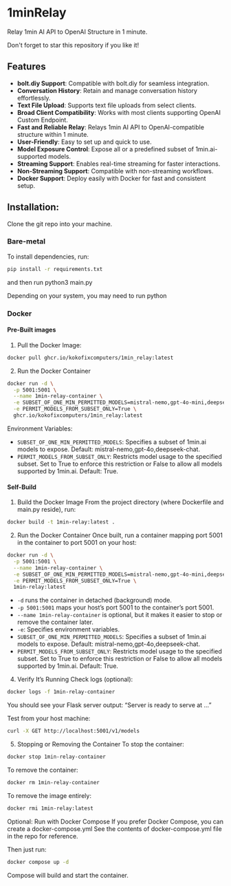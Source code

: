 # 1minRelay
Relay 1min AI API to OpenAI Structure in 1 minute.

Don't forget to star this repository if you like it! 

## Features
- **bolt.diy Support**: Compatible with bolt.diy for seamless integration.
- **Conversation History**: Retain and manage conversation history effortlessly.
- **Text File Upload**: Supports text file uploads from select clients.
- **Broad Client Compatibility**: Works with most clients supporting OpenAI Custom Endpoint.
- **Fast and Reliable Relay**: Relays 1min AI API to OpenAI-compatible structure within 1 minute.
- **User-Friendly**: Easy to set up and quick to use.
- **Model Exposure Control**: Expose all or a predefined subset of 1min.ai-supported models.
- **Streaming Support**: Enables real-time streaming for faster interactions.
- **Non-Streaming Support**: Compatible with non-streaming workflows.
- **Docker Support**: Deploy easily with Docker for fast and consistent setup.


## Installation:

Clone the git repo into your machine.

### Bare-metal

To install dependencies, run:
```bash
pip install -r requirements.txt
```

and then run python3 main.py

Depending on your system, you may need to run python

### Docker

#### Pre-Built images

1. Pull the Docker Image:
```bash
docker pull ghcr.io/kokofixcomputers/1min_relay:latest
```

2. Run the Docker Container
```bash
docker run -d \
  -p 5001:5001 \
  --name 1min-relay-container \
  -e SUBSET_OF_ONE_MIN_PERMITTED_MODELS=mistral-nemo,gpt-4o-mini,deepseek-chat \
  -e PERMIT_MODELS_FROM_SUBSET_ONLY=True \
  ghcr.io/kokofixcomputers/1min_relay:latest
```
Environment Variables:

- `SUBSET_OF_ONE_MIN_PERMITTED_MODELS`: Specifies a subset of 1min.ai models to expose. Default: mistral-nemo,gpt-4o,deepseek-chat.
- `PERMIT_MODELS_FROM_SUBSET_ONLY`: Restricts model usage to the specified subset. Set to True to enforce this restriction or False to allow all models supported by 1min.ai. Default: True.


#### Self-Build

1. Build the Docker Image
From the project directory (where Dockerfile and main.py reside), run:

```bash
docker build -t 1min-relay:latest .
```

2. Run the Docker Container
Once built, run a container mapping port 5001 in the container to port 5001 on your host:

```bash
docker run -d \
  -p 5001:5001 \
  --name 1min-relay-container \
  -e SUBSET_OF_ONE_MIN_PERMITTED_MODELS=mistral-nemo,gpt-4o-mini,deepseek-chat \
  -e PERMIT_MODELS_FROM_SUBSET_ONLY=True \
  1min-relay:latest
```

- `-d` runs the container in detached (background) mode.
- `-p 5001:5001` maps your host’s port 5001 to the container’s port 5001.
- `--name 1min-relay-container` is optional, but it makes it easier to stop or remove the container later.
- `-e`: Specifies environment variables.
- `SUBSET_OF_ONE_MIN_PERMITTED_MODELS`: Specifies a subset of 1min.ai models to expose. Default: mistral-nemo,gpt-4o,deepseek-chat.
- `PERMIT_MODELS_FROM_SUBSET_ONLY`: Restricts model usage to the specified subset. Set to True to enforce this restriction or False to allow all models supported by 1min.ai. Default: True.


4. Verify It’s Running
Check logs (optional):

```bash
docker logs -f 1min-relay-container
```
You should see your Flask server output: “Server is ready to serve at …”

Test from your host machine:

```bash
curl -X GET http://localhost:5001/v1/models
```

5. Stopping or Removing the Container
To stop the container:

```bash
docker stop 1min-relay-container
```

To remove the container:

```bash
docker rm 1min-relay-container
```

To remove the image entirely:

```bash
docker rmi 1min-relay:latest
```

Optional: Run with Docker Compose
If you prefer Docker Compose, you can create a docker-compose.yml
See the contents of docker-compose.yml file in the repo for reference.

Then just run:

```bash
docker compose up -d
```
Compose will build and start the container.
